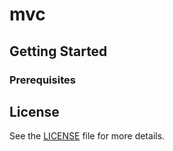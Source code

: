 # mvc

## Getting Started

### Prerequisites

## License

See the [LICENSE](LICENSE) file for more details.
